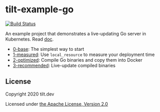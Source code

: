 # tilt-example-go

[![Build Status](https://circleci.com/gh/tilt-dev/tilt-example-go/tree/master.svg?style=shield)](https://circleci.com/gh/tilt-dev/tilt-example-go)

An example project that demonstrates a live-updating Go server in Kubernetes. Read [doc](https://docs.tilt.dev/example_go.html).

- [0-base](0-base): The simplest way to start
- [1-measured](1-measured): Use `local_resource` to measure your deployment time
- [2-optimized](2-optimized): Compile Go binaries and copy them into Docker
- [3-recommended](3-recommended): Live-update compiled binaries

## License

Copyright 2020 tilt.dev

Licensed under [the Apache License, Version 2.0](LICENSE)
